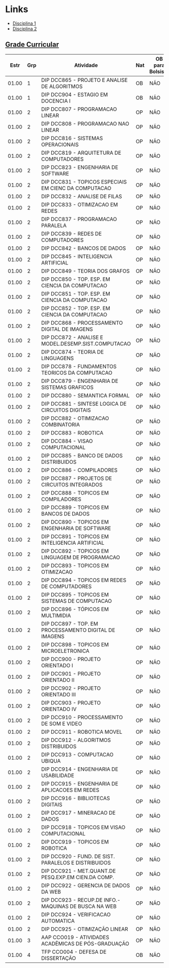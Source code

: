 # Links

- [Disciplina 1](https://dcc.ufmg.br/oferta-de-disciplinas-1o-semestre-de-2025/)
- [Disciplina 2](https://ppgcc.dcc.ufmg.br/oferta-de-disciplinas-1-semestre-de-2025/)

## [Grade Curricular](https://sistemas.ufmg.br/iapWeb/curriculo/gradecurricular/solicitar/solicitarGradeCurricular.do)

| Estr  | Grp | Atividade                                             | Nat | OB para Bolsista | Créditos | Atividades |
| ----- | --- | ----------------------------------------------------- | --- | ---------------- | -------- | ---------- |
| 01.00 | 1   | DIP DCC865 - PROJETO E ANALISE DE ALGORITMOS          | OB  | NÃO              | 0        |            |
| 01.00 | 1   | DIP DCC904 - ESTAGIO EM DOCENCIA I                    | OB  | NÃO              | 0        |            |
| 01.00 | 2   | DIP DCC807 - PROGRAMACAO LINEAR                       | OP  | NÃO              | 0        |            |
| 01.00 | 2   | DIP DCC808 - PROGRAMACAO NAO LINEAR                   | OP  | NÃO              | 0        |            |
| 01.00 | 2   | DIP DCC816 - SISTEMAS OPERACIONAIS                    | OP  | NÃO              | 0        |            |
| 01.00 | 2   | DIP DCC819 - ARQUITETURA DE COMPUTADORES              | OP  | NÃO              | 0        |            |
| 01.00 | 2   | DIP DCC823 - ENGENHARIA DE SOFTWARE                   | OP  | NÃO              | 0        |            |
| 01.00 | 2   | DIP DCC831 - TOPICOS ESPECIAIS EM CIENC DA COMPUTACAO | OP  | NÃO              | 0        |            |
| 01.00 | 2   | DIP DCC832 - ANALISE DE FILAS                         | OP  | NÃO              | 0        |            |
| 01.00 | 2   | DIP DCC833 - OTIMIZACAO EM REDES                      | OP  | NÃO              | 0        |            |
| 01.00 | 2   | DIP DCC837 - PROGRAMACAO PARALELA                     | OP  | NÃO              | 0        |            |
| 01.00 | 2   | DIP DCC839 - REDES DE COMPUTADORES                    | OP  | NÃO              | 0        |            |
| 01.00 | 2   | DIP DCC842 - BANCOS DE DADOS                          | OP  | NÃO              | 0        |            |
| 01.00 | 2   | DIP DCC845 - INTELIGENCIA ARTIFICIAL                  | OP  | NÃO              | 0        |            |
| 01.00 | 2   | DIP DCC849 - TEORIA DOS GRAFOS                        | OP  | NÃO              | 0        |            |
| 01.00 | 2   | DIP DCC850 - TOP. ESP. EM CIENCIA DA COMPUTACAO       | OP  | NÃO              | 0        |            |
| 01.00 | 2   | DIP DCC851 - TOP. ESP. EM CIENCIA DA COMPUTACAO       | OP  | NÃO              | 0        |            |
| 01.00 | 2   | DIP DCC852 - TOP. ESP. EM CIENCIA DA COMPUTACAO       | OP  | NÃO              | 0        |            |
| 01.00 | 2   | DIP DCC868 - PROCESSAMENTO DIGITAL DE IMAGENS         | OP  | NÃO              | 0        |            |
| 01.00 | 2   | DIP DCC872 - ANALISE E MODEL.DESEMP.SIST.COMPUTACAO   | OP  | NÃO              | 0        |            |
| 01.00 | 2   | DIP DCC874 - TEORIA DE LINGUAGENS                     | OP  | NÃO              | 0        |            |
| 01.00 | 2   | DIP DCC878 - FUNDAMENTOS TEORICOS DA COMPUTACAO       | OP  | NÃO              | 0        |            |
| 01.00 | 2   | DIP DCC879 - ENGENHARIA DE SISTEMAS GRAFICOS          | OP  | NÃO              | 0        |            |
| 01.00 | 2   | DIP DCC880 - SEMANTICA FORMAL                         | OP  | NÃO              | 0        |            |
| 01.00 | 2   | DIP DCC881 - SINTESE LOGICA DE CIRCUITOS DIGITAIS     | OP  | NÃO              | 0        |            |
| 01.00 | 2   | DIP DCC882 - OTIMIZACAO COMBINATORIA                  | OP  | NÃO              | 0        |            |
| 01.00 | 2   | DIP DCC883 - ROBOTICA                                 | OP  | NÃO              | 0        |            |
| 01.00 | 2   | DIP DCC884 - VISAO COMPUTACIONAL                      | OP  | NÃO              | 0        |            |
| 01.00 | 2   | DIP DCC885 - BANCO DE DADOS DISTRIBUIDOS              | OP  | NÃO              | 0        |            |
| 01.00 | 2   | DIP DCC886 - COMPILADORES                             | OP  | NÃO              | 0        |            |
| 01.00 | 2   | DIP DCC887 - PROJETOS DE CIRCUITOS INTEGRADOS         | OP  | NÃO              | 0        |            |
| 01.00 | 2   | DIP DCC888 - TOPICOS EM COMPILADORES                  | OP  | NÃO              | 0        |            |
| 01.00 | 2   | DIP DCC889 - TOPICOS EM BANCOS DE DADOS               | OP  | NÃO              | 0        |            |
| 01.00 | 2   | DIP DCC890 - TOPICOS EM ENGENHARIA DE SOFTWARE        | OP  | NÃO              | 0        |            |
| 01.00 | 2   | DIP DCC891 - TOPICOS EM INTELIGENCIA ARTIFICIAL       | OP  | NÃO              | 0        |            |
| 01.00 | 2   | DIP DCC892 - TOPICOS EM LINGUAGEM DE PROGRAMACAO      | OP  | NÃO              | 0        |            |
| 01.00 | 2   | DIP DCC893 - TOPICOS EM OTIMIZACAO                    | OP  | NÃO              | 0        |            |
| 01.00 | 2   | DIP DCC894 - TOPICOS EM REDES DE COMPUTADORES         | OP  | NÃO              | 0        |            |
| 01.00 | 2   | DIP DCC895 - TOPICOS EM SISTEMAS DE COMPUTACAO        | OP  | NÃO              | 0        |            |
| 01.00 | 2   | DIP DCC896 - TÓPICOS EM MULTIMIDIA                    | OP  | NÃO              | 0        |            |
| 01.00 | 2   | DIP DCC897 - TOP. EM PROCESSAMENTO DIGITAL DE IMAGENS | OP  | NÃO              | 0        |            |
| 01.00 | 2   | DIP DCC898 - TOPICOS EM MICROELETRONICA               | OP  | NÃO              | 0        |            |
| 01.00 | 2   | DIP DCC900 - PROJETO ORIENTADO I                      | OP  | NÃO              | 0        |            |
| 01.00 | 2   | DIP DCC901 - PROJETO ORIENTADO II                     | OP  | NÃO              | 0        |            |
| 01.00 | 2   | DIP DCC902 - PROJETO ORIENTADO III                    | OP  | NÃO              | 0        |            |
| 01.00 | 2   | DIP DCC903 - PROJETO ORIENTADO IV                     | OP  | NÃO              | 0        |            |
| 01.00 | 2   | DIP DCC910 - PROCESSAMENTO DE SOM E VIDEO             | OP  | NÃO              | 0        |            |
| 01.00 | 2   | DIP DCC911 - ROBOTICA MOVEL                           | OP  | NÃO              | 0        |            |
| 01.00 | 2   | DIP DCC912 - ALGORITMOS DISTRIBUIDOS                  | OP  | NÃO              | 0        |            |
| 01.00 | 2   | DIP DCC913 - COMPUTACAO UBIQUA                        | OP  | NÃO              | 0        |            |
| 01.00 | 2   | DIP DCC914 - ENGENHARIA DE USABILIDADE                | OP  | NÃO              | 0        |            |
| 01.00 | 2   | DIP DCC915 - ENGENHARIA DE APLICACOES EM REDES        | OP  | NÃO              | 0        |            |
| 01.00 | 2   | DIP DCC916 - BIBLIOTECAS DIGITAIS                     | OP  | NÃO              | 0        |            |
| 01.00 | 2   | DIP DCC917 - MINERACAO DE DADOS                       | OP  | NÃO              | 0        |            |
| 01.00 | 2   | DIP DCC918 - TOPICOS EM VISAO COMPUTACIONAL           | OP  | NÃO              | 0        |            |
| 01.00 | 2   | DIP DCC919 - TOPICOS EM ROBOTICA                      | OP  | NÃO              | 0        |            |
| 01.00 | 2   | DIP DCC920 - FUND. DE SIST. PARALELOS E DISTRIBUIDOS  | OP  | NÃO              | 0        |            |
| 01.00 | 2   | DIP DCC921 - MET.QUANT.DE PESQ.EXP.EM CIEN.DA COMP.   | OP  | NÃO              | 0        |            |
| 01.00 | 2   | DIP DCC922 - GERENCIA DE DADOS DA WEB                 | OP  | NÃO              | 0        |            |
| 01.00 | 2   | DIP DCC923 - RECUP.DE INFO.-MAQUINAS DE BUSCA NA WEB  | OP  | NÃO              | 0        |            |
| 01.00 | 2   | DIP DCC924 - VERIFICACAO AUTOMATICA                   | OP  | NÃO              | 0        |            |
| 01.00 | 2   | DIP DCC925 - OTIMIZAÇÃO LINEAR                        | OP  | NÃO              | 0        |            |
| 01.00 | 3   | AAP CCO019 - ATIVIDADES ACADÊMICAS DE PÓS-GRADUAÇÃO   | OP  | NÃO              | 0        |            |
| 01.00 | 4   | TFP CCO004 - DEFESA DE DISSERTAÇÃO                    | OB  | NÃO              | 22       |            |
